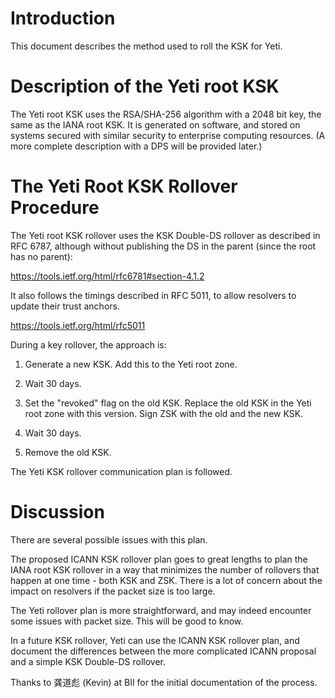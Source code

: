 Introduction
============
This document describes the method used to roll the KSK for Yeti.

Description of the Yeti root KSK 
================================
The Yeti root KSK uses the RSA/SHA-256 algorithm with a 2048 bit key,
the same as the IANA root KSK. It is generated on software, and stored
on systems secured with similar security to enterprise computing
resources. (A more complete description with a DPS will be provided
later.)

The Yeti Root KSK Rollover Procedure
====================================
The Yeti root KSK rollover uses the KSK Double-DS rollover as
described in RFC 6787, although without publishing the DS in the
parent (since the root has no parent):

https://tools.ietf.org/html/rfc6781#section-4.1.2

It also follows the timings described in RFC 5011, to allow resolvers
to update their trust anchors.

https://tools.ietf.org/html/rfc5011

During a key rollover, the approach is:

1. Generate a new KSK. Add this to the Yeti root zone.

2. Wait 30 days.

3. Set the "revoked" flag on the old KSK. Replace the old KSK in the
   Yeti root zone with this version. Sign ZSK with the old and the new
   KSK.

4. Wait 30 days.

5. Remove the old KSK.

The Yeti KSK rollover communication plan is followed.

Discussion
==========
There are several possible issues with this plan.

The proposed ICANN KSK rollover plan goes to great lengths to
plan the IANA root KSK rollover in a way that minimizes the number of
rollovers that happen at one time - both KSK and ZSK. There is a lot
of concern about the impact on resolvers if the packet size is too
large.

The Yeti rollover plan is more straightforward, and may indeed
encounter some issues with packet size. This will be good to know.

In a future KSK rollover, Yeti can use the ICANN KSK rollover plan,
and document the differences between the more complicated ICANN
proposal and a simple KSK Double-DS rollover.

Thanks to 龚道彪 (Kevin) at BII for the initial documentation of the
process.

